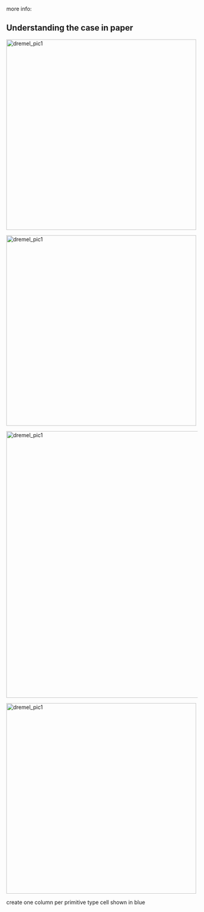 
more info: 

## Understanding the case in paper

<img src="https://user-images.githubusercontent.com/16873751/85639756-9c04a880-b63e-11ea-9d47-ac10d09e1d0b.png" alt="dremel_pic1" width="500"/>  <br/>

<img src="https://user-images.githubusercontent.com/16873751/85639769-a2932000-b63e-11ea-979e-36e3521b1d58.png" alt="dremel_pic1" width="500"/>  <br/>


<img src="https://user-images.githubusercontent.com/16873751/85639854-e71ebb80-b63e-11ea-8f15-6bbb4da54238.png" alt="dremel_pic1" width="700"/>  <br/>

<img src="https://user-images.githubusercontent.com/16873751/85639859-ebe36f80-b63e-11ea-8095-c9bf68a4cfe4.png" alt="dremel_pic1" width="500"/>  <br/>

create one column per primitive type cell shown in blue




